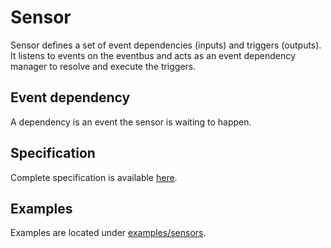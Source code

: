 # Sensor

Sensor defines a set of event dependencies (inputs) and triggers (outputs).
It listens to events on the eventbus and acts as an event dependency manager to resolve and execute the triggers.

## Event dependency

A dependency is an event the sensor is waiting to happen.

## Specification

Complete specification is available [here](../APIs.md#argoproj.io/v1alpha1.Sensor).

## Examples

Examples are located under [examples/sensors](https://github.com/argoproj/argo-events/tree/master/examples/sensors).
